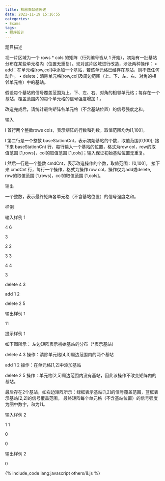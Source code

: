 ```yaml
---
title: 机器贡献值传递
date: 2021-11-19 15:16:55
categories:
- Exams
tags:
- 程序设计
---
```


题目描述

视一片区域为一个 rows * cols 的矩阵（行列编号皆从 1 开始），初始有一批基站分布在某些单元格内（位置无重复）。现对这片区域进行改造，涉及两种操作：
• add：在单元格[row,col]中添加一个基站，若该单元格已经存在基站，则不做任何动作。
• delete：清除单元格[row,col]及周边范围（上、下、左、右、对角的相邻单元格）中的基站。

假设每个基站的信号覆盖范围为上、下、左、右、对角的相邻单元格；每存在一个基站，覆盖范围内的每个单元格的信号强度增加 1 。

改造完成后，请统计最终矩阵各单元格（不含基站位置）的信号强度之和。

输入

l  首行两个整数rows cols，表示矩阵的行数和列数，取值范围均为[1,100]。

l  第二行是一个整数 baseStationCnt，表示初始基站的个数，取值范围[0,100];
接下来 baseStationCnt 行，每行输入一个基站的位置，格式为row col，row的取值范围 [1,rows]，col的取值范围 [1,cols]；输入保证初始基站位置无重复。

l  然后一行是一个整数 cmdCnt，表示改造操作的个数，取值范围：[0,100]。
接下来 cmdCnt 行，每行一个操作，格式为操作 row col，操作仅为add或delete, row的取值范围 [1,rows]，col的取值范围 [1,cols]。

输出

一个整数，表示最终矩阵各单元格（不含基站位置）的信号强度之和。

样例

输入样例 1

4 6

3

2 2

3 3

4 4

3

delete 4 3

add 1 2

delete 2 5

输出样例 1

11

提示样例 1

如下图所示：
左边矩阵表示初始基站的分布（*表示基站）

delete 4 3 操作：清除单元格[4,3]周边范围内的两个基站

add 1 2 操作：在单元格[1,2]中添加基站

delete 2 5 操作：单元格[2,5]周边范围内没有基站，因此该操作不改变矩阵内的基站。

最后存在2个基站，如右边矩阵所示：绿框表示基站[1,2]的信号覆盖范围，蓝框表示基站[2,2]的信号覆盖范围。 最终矩阵每个单元格（不含基站位置）的信号强度为图中数字，和为11。

输入样例 2

1 1

0

0

输出样例 2

0

{% include_code lang:javascript others/8.js %}